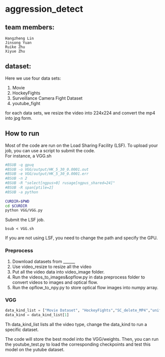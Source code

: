 # aggression_detect
## team members:  
    Hangzheng Lin  
    Jinsong Yuan  
    Ruike Zhu  
    Xiyue Zhu  


## dataset:
Here we use four  data sets:  
1. Movie
2. HockeyFights
3. Surveillance Camera Fight Dataset
4. youtube_fight  

for each data sets, we resize the video into 224x224 and convert the mp4 into jpg form.

## How to run
Most of the code are run on the Load Sharing Facility (LSF). To upload your job, you can use a script to submit the code.  
For instance, a VGG.sh
```sh
#BSUB -q gpuq
#BSUB -o VGG/output/HK_5_30_0.0001.out
#BSUB -e VGG/output/HK_5_30_0.0001.err
#BSUB -n 2
#BSUB -R "select[ngpus>0] rusage[ngpus_shared=24]"
#BSUB -R span[ptile=2]
#BSUB -a python
 
CURDIR=$PWD
cd $CURDIR
python VGG/VGG.py
```
Submit the LSF job.
```
bsub < VGG.sh
```  
If you are not using LSF, you need to change the path and specify the GPU.  

### Preprocess
1. Download datasets from ______  
2. Use video_resize to resize all the video    
3. Put all the video data into video_image folder.  
4. Run the videos_to_images&opflow.py in data preprocess folder to convert videos to images and optical flow.  
5. Run the opflow_to_npy.py to store optical flow images into numpy array.  

### VGG 
```python  
data_kind_list = ["Movie Dataset", "HockeyFights","SC_delete_MP4","uniform_youtube_MP4","Real_Life_Violence_Dataset","crowd_violence"]  
data_kind = data_kind_list[1]  
```  
Th data_kind_list lists all the video type, change the data_kind to run a specific dataset.  

The code will store the best model into the VGG/weights. Then, you can run the youtube_test.py to load the corresponding checkpoints and test this model on the yutube dataset.  
